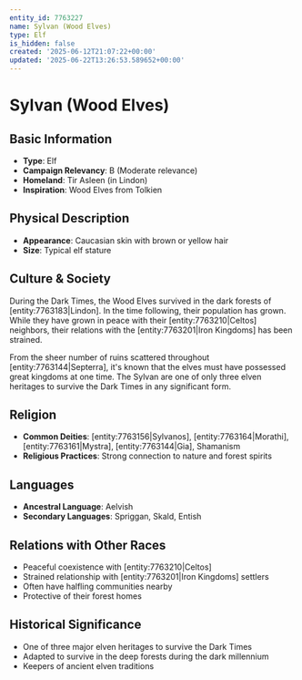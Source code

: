 ```yaml
---
entity_id: 7763227
name: Sylvan (Wood Elves)
type: Elf
is_hidden: false
created: '2025-06-12T21:07:22+00:00'
updated: '2025-06-22T13:26:53.589652+00:00'
---
```


# Sylvan (Wood Elves)

## Basic Information

- **Type**: Elf
- **Campaign Relevancy**: B (Moderate relevance)
- **Homeland**: Tir Asleen (in Lindon)
- **Inspiration**: Wood Elves from Tolkien

## Physical Description

- **Appearance**: Caucasian skin with brown or yellow hair
- **Size**: Typical elf stature

## Culture & Society

During the Dark Times, the Wood Elves survived in the dark forests of [entity:7763183|Lindon]. In the time following, their population has grown. While they have grown in peace with their [entity:7763210|Celtos] neighbors, their relations with the [entity:7763201|Iron Kingdoms] has been strained.

From the sheer number of ruins scattered throughout [entity:7763144|Septerra], it's known that the elves must have possessed great kingdoms at one time. The Sylvan are one of only three elven heritages to survive the Dark Times in any significant form.

## Religion

- **Common Deities**: [entity:7763156|Sylvanos], [entity:7763164|Morathi], [entity:7763161|Mystra], [entity:7763144|Gia], Shamanism
- **Religious Practices**: Strong connection to nature and forest spirits

## Languages

- **Ancestral Language**: Aelvish
- **Secondary Languages**: Spriggan, Skald, Entish

## Relations with Other Races

- Peaceful coexistence with [entity:7763210|Celtos]
- Strained relationship with [entity:7763201|Iron Kingdoms] settlers
- Often have halfling communities nearby
- Protective of their forest homes

## Historical Significance

- One of three major elven heritages to survive the Dark Times
- Adapted to survive in the deep forests during the dark millennium
- Keepers of ancient elven traditions